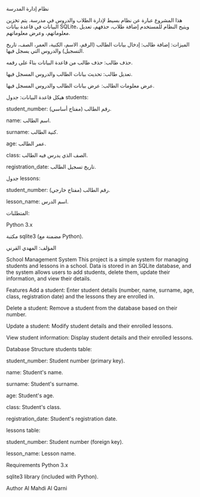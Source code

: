 نظام إدارة المدرسة

هذا المشروع عبارة عن نظام بسيط لإدارة الطلاب والدروس في مدرسة. يتم تخزين البيانات في قاعدة بيانات SQLite، ويتيح النظام للمستخدم إضافة طلاب، حذفهم، تعديل معلوماتهم، وعرض معلوماتهم.

الميزات:
إضافة طالب: إدخال بيانات الطالب (الرقم، الاسم، الكنية، العمر، الصف، تاريخ التسجيل) والدروس التي يسجل فيها.

حذف طالب: حذف طالب من قاعدة البيانات بناءً على رقمه.

تعديل طالب: تحديث بيانات الطالب والدروس المسجل فيها.

عرض معلومات الطالب: عرض بيانات الطالب والدروس المسجل فيها.

هيكل قاعدة البيانات:
جدول students:

student_number: رقم الطالب (مفتاح أساسي).

name: اسم الطالب.

surname: كنية الطالب.

age: عمر الطالب.

class: الصف الذي يدرس فيه الطالب.

registration_date: تاريخ تسجيل الطالب.

جدول lessons:

student_number: رقم الطالب (مفتاح خارجي).

lesson_name: اسم الدرس.

المتطلبات:

Python 3.x

مكتبة sqlite3 (مضمنة مع Python).

المؤلف:
المهدي القرني


School Management System
This project is a simple system for managing students and lessons in a school. Data is stored in an SQLite database, and the system allows users to add students, delete them, update their information, and view their details.

Features
Add a student: Enter student details (number, name, surname, age, class, registration date) and the lessons they are enrolled in.

Delete a student: Remove a student from the database based on their number.

Update a student: Modify student details and their enrolled lessons.

View student information: Display student details and their enrolled lessons.

Database Structure
students table:

student_number: Student number (primary key).

name: Student's name.

surname: Student's surname.

age: Student's age.

class: Student's class.

registration_date: Student's registration date.

lessons table:

student_number: Student number (foreign key).

lesson_name: Lesson name.

Requirements
Python 3.x

sqlite3 library (included with Python).

Author
Al Mahdi Al Qarni
